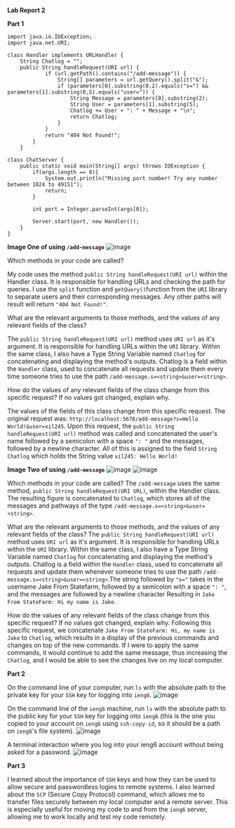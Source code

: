 **Lab Report 2**

**Part 1** 

```
import java.io.IOException;
import java.net.URI;

class Handler implements URLHandler {
    String Chatlog = "";
    public String handleRequest(URI url) {
            if (url.getPath().contains("/add-message")) {
                String[] parameters = url.getQuery().split("&");
                if (parameters[0].substring(0,2).equals("s=") && parameters[1].substring(0,5).equals("user=")) {
                    String Message = parameters[0].substring(2);
                    String User = parameters[1].substring(5);
                    Chatlog += User + ": " + Message + "\n";
                    return Chatlog;
                }
            }
            return "404 Not Found!";
        }
    }

class ChatServer {
    public static void main(String[] args) throws IOException {
        if(args.length == 0){
            System.out.println("Missing port number! Try any number between 1024 to 49151");
            return;
        }

        int port = Integer.parseInt(args[0]);

        Server.start(port, new Handler());
    }
}

```
**Image One of using `/add-message`** 
![image](https://github.com/XiaoFengLin123/cse15l-lab-report2/assets/146484956/93ea347c-b8b7-412f-8898-7c072846340f)

Which methods in your code are called?

My code uses the method `public String handleRequest(URI url)` within the Handler class. It is responsible for handling URLs and checking the path for queries. I use the `split` function and `getQuery()`function from the `URI` library to separate users and their corresponding messages. Any other paths will result will return `"404 Not Found!"`.  

What are the relevant arguments to those methods, and the values of any relevant fields of the class?

The `public String handleRequest(URI url)` method uses `URI url` as it's argument. It is responsible for handling URLs within the `URI` library. Within the same class, I also have a Type String Variable named `Chatlog` for concatenating and displaying the method's outputs. Chatlog is a field within the `Handler` class, used to concatenate all requests and update them every time someone tries to use the path `/add-message.s=<string>&user=<string>`.


How do the values of any relevant fields of the class change from this specific request? If no values got changed, explain why.

The values of the fields of this class change from this specific request. The original request was: `http://localhost:5678/add-message?s=Hello World!&user=xil245`. Upon this request, the `public String handleRequest(URI url)` method was called and concatenated the user's name followed by a semicolon with a space `": "` and the messages, followed by a newline character. All of this is assigned to the field `String Chatlog` which holds the String value `xil245: Hello World!`

**Image Two of using `/add-message`**
![image](https://github.com/XiaoFengLin123/cse15l-lab-report2/assets/146484956/266cfd4a-c4c9-493c-b2d4-099aa87cb6a7)
![image](https://github.com/XiaoFengLin123/cse15l-lab-report2/assets/146484956/c84530f6-0476-4eb4-8f0c-27386b2e4fe7)




Which methods in your code are called?
The `/add-message` uses the same method, `public String handleRequest(URI URL)`, within the Handler class. The resulting figure is concatenated to `Chatlog`, which stores all of the messages and pathways of the type `/add-message.s=<string>&user=<string>`.

What are the relevant arguments to those methods, and the values of any relevant fields of the class?
The `public String handleRequest(URI url)` method uses `URI url` as it's argument. It is responsible for handling URLs within the `URI` library. Within the same class, I also have a Type String Variable named `Chatlog` for concatenating and displaying the method's outputs. Chatlog is a field within the `Handler` class, used to concatenate all requests and update them whenever someone tries to use the path `/add-message.s=<string>&user=<string>`.The string followed by `"s="` takes in the username Jake From Statefarm, followed by a semicolon with a space `": "`, and the messages are followed by a newline character Resulting in `Jake From StateFarm: Hi my name is Jake`. 

How do the values of any relevant fields of the class change from this specific request? If no values got changed, explain why.
Following this specific request, we concatenate `Jake From StateFarm: Hi, my name is Jake` to `Chatlog`, which results in a display of the previous commands and changes on top of the new commands. If I were to apply the same commands, it would continue to add the same message, thus increasing the `Chatlog`, and I would be able to see the changes live on my local computer.  

**Part 2**

On the command line of your computer, run `ls` with the absolute path to the private key for your `SSH` key for logging into `ieng6`.
![image](https://github.com/XiaoFengLin123/cse15l-lab-report2/assets/146484956/ddc24d7a-c7f7-4680-83b9-a905251bf67a)

On the command line of the `ieng6` machine, run `ls` with the absolute path to the public key for your `SSH` key for logging into `ieng6` (this is the one you copied to your account on `ieng6` using `ssh-copy-id`, so it should be a path on `ieng6`'s file system).
![image](https://github.com/XiaoFengLin123/cse15l-lab-report2/assets/146484956/990d27c9-2bed-4865-8865-a9c043f7ec29)


A terminal interaction where you log into your ieng6 account without being asked for a password.
![image](https://github.com/XiaoFengLin123/cse15l-lab-report2/assets/146484956/8a7b2d5e-8efa-4aba-8e3f-fd7b7142cea3)

**Part 3** 

I learned about the importance of `SSH` keys and how they can be used to allow secure and passwordless logins to remote systems. I also learned about the `SCP` (Secure Copy Protocol) command, which allows me to transfer files securely between my local computer and a remote server. This is especially useful for moving my code to and from the `ieng6` server, allowing me  to work locally and test my code remotely. 

